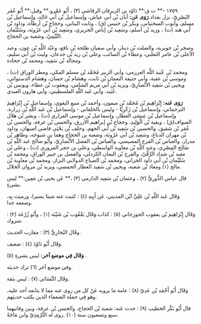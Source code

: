 ١٧٥٩ -** ت ق:** دَاوُد بن الزبرقان الرقاشي (٣) ، أَبُو عَمْرو،** وقيل:** أَبُو عُمَر البَصْرِيّ، نزل بغداد.**رَوَى عَن:** أبان بْن أَبي عياش، وإسماعيل بْن أَبي خَالِد، وإسماعيل بْن مسلم، وأيوب السختياني، وبكر بْن خنيس (ق) ، وثابت البناني، وحجاج بْن أرطأة، وداود بْن أَبي هند (ت) ، وزيد بْن أسلم، وسَعِيد بْن إياس الجريري، وسَعِيد بْن أَبي عَرُوبَة، وسُلَيْمان التَّيْمِيّ، وشعبة بن الحجاج.

وصخر بْن جويرية، والصلت بْن دينار، وأبي سفيان طلحة بْن نافع، وعَبْد اللَّهِ بْن عون، وعبد الأعلى بْن عامر الثعلبي، وعطاء بْن السائب، وعلي بْن زيد بْن جدعان، وليث بْن أَبي سليم، ومجالد بْن سَعِيد، ومحمد بْن جحادة.

ومحمد بْن عُبَيد اللَّه العرزمي، وأبي الزبير مُحَمَّد بْن مسلم المكي، ومطر الوراق (ت) ، وموسى بْن عقبة، وأبي حنيفة النعمان بْن ثابت، وهشام بْن حسان، وهشام الدستوائي، ويحيى بْن سَعِيد الأَنْصارِيّ، ويزيد بْن أَبي مريم الشامي، ويعقوب بْن عطاء، ويونس بْن عُبَيد، وأبي عَبد اللَّهِ الفلسطيني، وأبي هارون العبدي.

**رَوَى عَنه:** إِبْرَاهِيم بْن مُحَمَّد بْن ميمون، وأحمد بْن منيع البغوي، وإسماعيل بْن إِبْرَاهِيمَ الترجماني، وإسماعيل بْن زَكَرِيَّا - وليس بالخلقاني - وإسماعيل بْن عَبد اللَّهِ بْن زرارة، وإسماعيل بْن عِيسَى العطار، وإسماعيل بْن موسى الفزاري (ت) ، وبشر بْن هلال الصواف(ق) ، وبقية بْن الْوَلِيدِ، وحجاج بْن إبراهيم الأزرق، والحسن بْن عرفة، والحسن بْن عُمَر بْن شقيق، والحسين بْن سَعِيد بْن أَبي الجهم، وخلف بْن يَحْيَى قاضي أصبهان، وداود بْن مهران الدباغ، وسَعِيد بْن أبي عَرُوبَة، وشعبة بن الحجاج وهما بن شيوخه، وطاهر بْن مدرار، والعباس بْن الفرج المصيصي، والعباس بْن الفضل الأَنْصارِيّ، وأَبُو صالح عَبد اللَّهِ بْن صَالِح المِصْرِي، وعبد اللَّهِ بْن معاوية الواسطي، وعلي بن حجر المروزي (ت) ، وعلي بْن معبد بْن شداد الرَّقِّيّ، والفرج بْن اليمان الكردلي، والفضل بن جبير الوراق، ومحمد بْن سُلَيْمان بْن أَبي داود الحراني، ومحمد بْن الصباح الدولابي البزاز، ومحمد بْن معاوية بْن مالج (١) ومعاذ بْن شعبة، ويحيى بْن سَعِيد العطار الحمصي، ويزيد بْن مروان الخلال.

قال عباس الدُّورِيُّ (٢) ، وعثمان بْن سَعِيد الدارمي (٣) ،** عَن يحيى بْن مَعِين:** ليس بشيءٍ.

وَقَال عَبد اللَّهِ بْن عَلِيِّ ابْن المديني، عَن أَبِيهِ (٤) : كتبت عنه شيئا يسيرا، ورميت بِهِ، وضعفه جدا.

وَقَال إِبْرَاهِيم بْن يعقوب الجوزجاني (٥) : كذاب.وَقَال يَعْقُوب بْن شَيْبَة (١) ، وأَبُو زُرْعَة (٢) : متروك.

وقَال البُخارِيُّ (٣) : مقارب الحديث.

وَقَال أَبُو دَاوُدَ (٤) : ضعيف.

**وَقَال فِي موضع آخر:** ليس بشيءٍ (٥) .

وفي موضع آخر (٦) ترك حديثه.

وَقَال النَّسَائي (٧) : ليس بثقة.

وَقَال أَبُو أَحْمَد بْن عَدِيّ (٨) : عامة ما يرويه عَنْ كل من روى عنه مما لا يتابعه أحد عليه، وهو فِي جملة الضعفاء الذين يكتب حديثهم.

قال أَبُو بَكْر الخطيب (٩) : حدث عَنه: شعبة بْن الحجاج، والحسن بْن عرفة، وبين وفاتيهما سبع وتسعيون سنة (١٠) .روى له التِّرْمِذِيّ وابن مَاجَهْ.